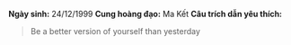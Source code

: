 **Ngày sinh:** 24/12/1999
**Cung hoàng đạo:** Ma Kết
**Câu trích dẫn yêu thích:**
> Be a better version of yourself than yesterday
